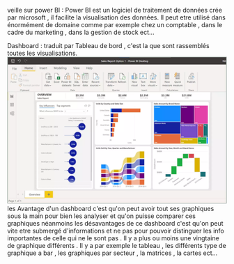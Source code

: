 veille sur power BI : Power BI est un logiciel de traitement de données crée par microsoft  , il facilite la visualisation des données. Il peut etre utilisé dans énormément de domaine comme par exemple chez un comptable , dans le cadre du marketing , dans la gestion de stock ect... 

Dashboard : traduit par Tableau de bord , c'est la que sont rassemblés toutes les visualisations.
![alt text](dashboard.webp)
les Avantage d'un dashboard c'est qu'on peut avoir tout ses graphiques sous la main pour bien les analyser et qu'on puisse comparer ces graphiques néanmoins les désavantages de ce dashboard c'est qu'on peut vite etre submergé d'informations et ne pas pour pouvoir distinguer les info importantes de celle qui ne le sont pas .
Il y a plus ou moins une vingtaine de graphique différents  . Il y a par exemple le tableau , les différents type de graphique a bar , les graphiques par secteur , la matrices , la cartes  ect...



